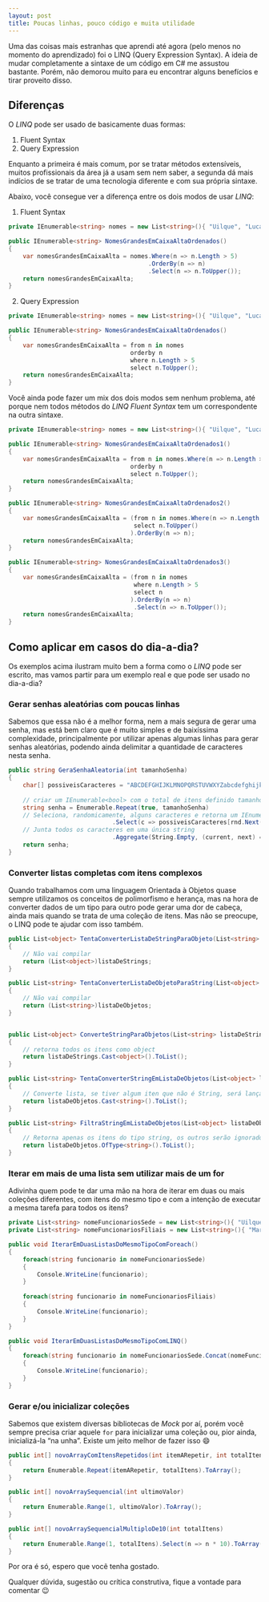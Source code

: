```yaml
---
layout: post
title: Poucas linhas, pouco código e muita utilidade
---
```


Uma das coisas mais estranhas que aprendi até agora (pelo menos no momento do aprendizado) foi o LINQ (Query Expression Syntax). A ideia de mudar completamente a sintaxe de um código em C# me assustou bastante. Porém, não demorou muito para eu encontrar alguns benefícios e tirar proveito disso.

## Diferenças

O _LINQ_ pode ser usado de basicamente duas formas:

1. Fluent Syntax
2. Query Expression

Enquanto a primeira é mais comum, por se tratar métodos extensíveis, muitos profissionais da área já a usam sem nem saber, a segunda dá mais indícios de se tratar de uma tecnologia diferente e com sua própria sintaxe.

Abaixo, você consegue ver a diferença entre os dois modos de usar _LINQ_:

1. Fluent Syntax

```csharp
private IEnumerable<string> nomes = new List<string>(){ "Uilque", "Lucas", "Luiz", "João", "Pedro", "Antônio" };

public IEnumerable<string> NomesGrandesEmCaixaAltaOrdenados()
{
    var nomesGrandesEmCaixaAlta = nomes.Where(n => n.Length > 5)
                                       .OrderBy(n => n)
                                       .Select(n => n.ToUpper());
    return nomesGrandesEmCaixaAlta;
}
```

2. Query Expression

```csharp
private IEnumerable<string> nomes = new List<string>(){ "Uilque", "Lucas", "Luiz", "João", "Pedro", "Antônio" };

public IEnumerable<string> NomesGrandesEmCaixaAltaOrdenados()
{
    var nomesGrandesEmCaixaAlta = from n in nomes
                                  orderby n
                                  where n.Length > 5
                                  select n.ToUpper();
    return nomesGrandesEmCaixaAlta;
}
```

Você ainda pode fazer um mix dos dois modos sem nenhum problema, até porque nem todos métodos do _LINQ Fluent Syntax_ tem um correspondente na outra sintaxe.

```csharp
private IEnumerable<string> nomes = new List<string>(){ "Uilque", "Lucas", "Luiz", "João", "Pedro", "Antônio" };

public IEnumerable<string> NomesGrandesEmCaixaAltaOrdenados1()
{
    var nomesGrandesEmCaixaAlta = from n in nomes.Where(n => n.Length > 5)
                                  orderby n
                                  select n.ToUpper();
    return nomesGrandesEmCaixaAlta;
}

public IEnumerable<string> NomesGrandesEmCaixaAltaOrdenados2()
{
    var nomesGrandesEmCaixaAlta = (from n in nomes.Where(n => n.Length > 5)
                                   select n.ToUpper()
                                  ).OrderBy(n => n);
    return nomesGrandesEmCaixaAlta;
}

public IEnumerable<string> NomesGrandesEmCaixaAltaOrdenados3()
{
    var nomesGrandesEmCaixaAlta = (from n in nomes
                                   where n.Length > 5
                                   select n
                                  ).OrderBy(n => n)
                                   .Select(n => n.ToUpper());
    return nomesGrandesEmCaixaAlta;
}
```

## Como aplicar em casos do dia-a-dia?

Os exemplos acima ilustram muito bem a forma como o _LINQ_ pode ser escrito, mas vamos partir para um exemplo real e que pode ser usado no dia-a-dia?

### Gerar senhas aleatórias com poucas linhas

Sabemos que essa não é a melhor forma, nem a mais segura de gerar uma senha, mas está bem claro que é muito simples e de baixíssima complexidade, principalmente por utilizar apenas algumas linhas para gerar senhas aleatórias, podendo ainda delimitar a quantidade de caracteres nesta senha.

```csharp
public string GeraSenhaAleatoria(int tamanhoSenha)
{
    char[] possiveisCaracteres = "ABCDEFGHIJKLMNOPQRSTUVWXYZabcdefghijklmnopqrstuvwxyz0123456789!@#$&".ToArray();
  
    // criar um IEnumerable<bool> com o total de itens definido tamanhoSenha
    string senha = Enumerable.Repeat(true, tamanhoSenha)
    // Seleciona, randomicamente, alguns caracteres e retorna um IEnumerable<char> com caracteres aleatórios
                             .Select(c => possiveisCaracteres[rnd.Next(possiveisCaracteres.Length)])
    // Junta todos os caracteres em uma única string
                             .Aggregate(String.Empty, (current, next) => current.ToString() + next.ToString());
    return senha;
}
```

### Converter listas completas com itens complexos

Quando trabalhamos com uma linguagem Orientada à Objetos quase sempre utilizamos os conceitos de polimorfismo e herança, mas na hora de converter dados de um tipo para outro pode gerar uma dor de cabeça, ainda mais quando se trata de uma coleção de itens. Mas não se preocupe, o LINQ pode te ajudar com isso também.

```csharp
public List<object> TentaConverterListaDeStringParaObjeto(List<string> listaDeStrings)
{
    // Não vai compilar
    return (List<object>)listaDeStrings;
}

public List<string> TentaConverterListaDeObjetoParaString(List<object> listaDeObjetos)
{
    // Não vai compilar
    return (List<string>)listaDeObjetos;
}


public List<object> ConverteStringParaObjetos(List<string> listaDeStrings)
{
    // retorna todos os itens como object
    return listaDeStrings.Cast<object>().ToList();
}

public List<string> TentaConverterStringEmListaDeObjetos(List<object> listaDeObjetos)
{
    // Converte lista, se tiver algum iten que não é String, será lançado uma exceção (InvalidCastException)
    return listaDeObjetos.Cast<string>().ToList();
}

public List<string> FiltraStringEmListaDeObjetos(List<object> listaDeObjetos)
{
    // Retorna apenas os itens do tipo string, os outros serão ignorados
    return listaDeObjetos.OfType<string>().ToList();
}
```

### Iterar em mais de uma lista sem utilizar mais de um for

Adivinha quem pode te dar uma mão na hora de iterar em duas ou mais coleções diferentes, com itens do mesmo tipo e com a intenção de executar a mesma tarefa para todos os itens?

```csharp
private List<string> nomeFuncionariosSede = new List<string>(){ "Uilque", "Lucas", "Luiz", "João" };
private List<string> nomeFuncionariosFiliais = new List<string>(){ "Maria", "Paula", "Pedro", "Antõnio"};

public void IterarEmDuasListasDoMesmoTipoComForeach()
{
    foreach(string funcionario in nomeFuncionariosSede)
    {
        Console.WriteLine(funcionario);
    }
  
    foreach(string funcionario in nomeFuncionariosFiliais)
    {
        Console.WriteLine(funcionario);
    }
}

public void IterarEmDuasListasDoMesmoTipoComLINQ()
{
    foreach(string funcionario in nomeFuncionariosSede.Concat(nomeFuncionariosFiliais))
    {
        Console.WriteLine(funcionario);
    }
}
```

### Gerar e/ou inicializar coleções

Sabemos que existem diversas bibliotecas de _Mock_ por aí, porém você sempre precisa criar aquele `for` para inicializar uma coleção ou, pior ainda, inicializá-la “na unha”. Existe um jeito melhor de fazer isso :smile:

```csharp
public int[] novoArrayComItensRepetidos(int itemARepetir, int totalItens)
{
    return Enumerable.Repeat(itemARepetir, totalItens).ToArray();
}

public int[] novoArraySequencial(int ultimoValor)
{
    return Enumerable.Range(1, ultimoValor).ToArray();
}

public int[] novoArraySequencialMultiploDe10(int totalItens)
{
    return Enumerable.Range(1, totalItens).Select(n => n * 10).ToArray();
}
```
Por ora é só, espero que vocẽ tenha gostado.

Qualquer dúvida, sugestão ou crítica construtiva, fique a vontade para comentar :wink: